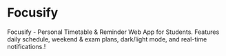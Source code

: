 # Focusify
Focusify - Personal Timetable &amp; Reminder Web App for Students. Features daily schedule, weekend &amp; exam plans, dark/light mode, and real-time notifications.!

